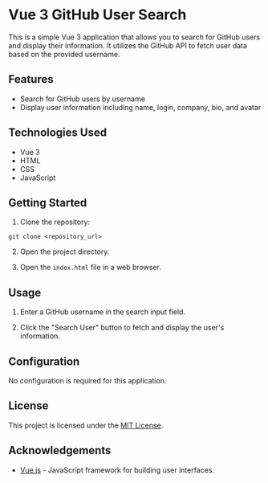 # Vue 3 GitHub User Search

This is a simple Vue 3 application that allows you to search for GitHub users and display their information. It utilizes the GitHub API to fetch user data based on the provided username.

## Features

- Search for GitHub users by username
- Display user information including name, login, company, bio, and avatar

## Technologies Used

- Vue 3
- HTML
- CSS
- JavaScript

## Getting Started

1. Clone the repository:

```
git clone <repository_url>
```

2. Open the project directory.

3. Open the `index.html` file in a web browser.

## Usage

1. Enter a GitHub username in the search input field.

2. Click the "Search User" button to fetch and display the user's information.

## Configuration

No configuration is required for this application.

## License

This project is licensed under the [MIT License](LICENSE).

## Acknowledgements

- [Vue.js](https://vuejs.org/) - JavaScript framework for building user interfaces.